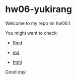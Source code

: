 # hw06-yukirang
Welcome to my repo on hw06:)

You might want to check:

* [Rmd](https://github.com/STAT545-UBC-students/hw06-yukirang/blob/master/hw06-yukirang.Rmd)

* [md](https://github.com/STAT545-UBC-students/hw06-yukirang/blob/master/hw06-yukirang.md)

* [html](https://github.com/STAT545-UBC-students/hw06-yukirang/blob/master/hw06-yukirang.html)

Good day!


